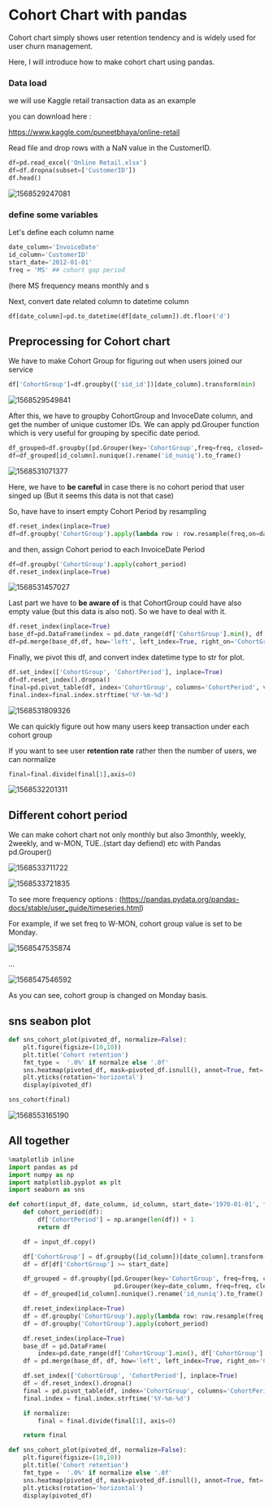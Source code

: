 



# Cohort Chart with pandas



Cohort chart simply shows user retention tendency and is widely used for user churn management.

Here, I will introduce how to make cohort chart using pandas.



### Data load

we will use Kaggle retail transaction data as an example

you can download here :

https://www.kaggle.com/puneetbhaya/online-retail



Read file and drop rows with a NaN value in the CustomerID.

```python
df=pd.read_excel('Online Retail.xlsx')
df=df.dropna(subset=['CustomerID'])
df.head()
```

![1568529247081](Cohort%20Chart%20with%20pandas.assets/1568529247081.png)



### define some variables

Let's define each column name

```python
date_column='InvoiceDate'
id_column='CustomerID'
start_date='2012-01-01'
freq = 'MS' ## cohort gap period
```

(here MS frequency means monthly and s



Next, convert date related column to datetime column

```python
df[date_column]=pd.to_datetime(df[date_column]).dt.floor('d')
```



## Preprocessing for Cohort chart

We have to make Cohort Group for figuring out when users joined our service

```python
df['CohortGroup']=df.groupby(['sid_id'])[date_column].transform(min)
```

![1568529549841](Cohort%20Chart%20with%20pandas.assets/1568529549841.png)



After this, we have to groupby CohortGroup and InvoceDate column, and get the number of unique customer IDs. We can apply pd.Grouper function which is very useful for grouping by specific date period. 

```python
df_grouped=df.groupby([pd.Grouper(key='CohortGroup',freq=freq, closed='left', label='left'),pd.Grouper(key=date_column,freq=freq, closed='left', label='left')])
df=df_grouped[id_column].nunique().rename('id_nuniq').to_frame()
```

![1568531071377](Cohort%20Chart%20with%20pandas.assets/1568531071377.png)



Here, we have to **be careful** in case there is no cohort period that user singed up (But it seems this data is not that case)

So, have have to insert empty Cohort Period by resampling

```python
df.reset_index(inplace=True)
df=df.groupby('CohortGroup').apply(lambda row : row.resample(freq,on=date_column).sum().fillna(0))
```



and then, assign Cohort period to each InvoiceDate Period

```python
df=df.groupby('CohortGroup').apply(cohort_period)
df.reset_index(inplace=True)
```

![1568531457027](Cohort%20Chart%20with%20pandas.assets/1568531457027.png)



Last part we have to **be aware of** is that CohortGroup could have also empty value (but this data is also not). So we have to deal with it.

```python
df.reset_index(inplace=True)    
base_df=pd.DataFrame(index = pd.date_range(df['CohortGroup'].min(), df['CohortGroup'].max(), freq=freq, closed=None))
df=pd.merge(base_df,df, how='left', left_index=True, right_on='CohortGroup')      
```



Finally, we pivot this df, and convert index datetime type to str for plot.

```python
df.set_index(['CohortGroup', 'CohortPeriod'], inplace=True)      
df=df.reset_index().dropna()
final=pd.pivot_table(df, index='CohortGroup', columns='CohortPeriod', values='id_nuniq')
final.index=final.index.strftime('%Y-%m-%d')  
```

![1568531809326](Cohort%20Chart%20with%20pandas.assets/1568531809326.png)

We can quickly figure out how many users keep transaction under each cohort group 



If  you want to see user **retention rate** rather then the number of users, we can normalize

```python
final=final.divide(final[1],axis=0)
```



![1568532201311](Cohort%20Chart%20with%20pandas.assets/1568532201311.png)



## Different cohort period

We can make cohort chart not only monthly but also 3monthly, weekly, 2weekly, and w-MON, TUE..(start day defiend) etc with Pandas pd.Grouper()

![1568533711722](Cohort%20Chart%20with%20pandas.assets/1568533711722.png)

![1568533721835](Cohort%20Chart%20with%20pandas.assets/1568533721835.png)

To see more frequency options : (https://pandas.pydata.org/pandas-docs/stable/user_guide/timeseries.html)



For example, if we set freq to W-MON, cohort group value is set to be Monday.

![1568547535874](Cohort%20Chart%20with%20pandas.assets/1568547535874.png)

...

![1568547546592](Cohort%20Chart%20with%20pandas.assets/1568547546592.png)



As you can see, cohort group is changed on Monday basis.





## sns seabon plot

```python
def sns_cohort_plot(pivoted_df, normalize=False):            
    plt.figure(figsize=(10,10))        
    plt.title('Cohort retention')    
    fmt_type =  '.0%' if normalze else '.0f'    
    sns.heatmap(pivoted_df, mask=pivoted_df.isnull(), annot=True, fmt='0.0f')
    plt.yticks(rotation='horizontal')
    display(pivoted_df)
```

```python
sns_cohort(final)
```







![1568553165190](Cohort%20Chart%20with%20pandas.assets/1568553165190.png)



## All together

```python
%matplotlib inline
import pandas as pd
import numpy as np
import matplotlib.pyplot as plt
import seaborn as sns

def cohort(input_df, date_column, id_column, start_date='1970-01-01', freq='MS', normalize=False):
    def cohort_period(df):
        df['CohortPeriod'] = np.arange(len(df)) + 1
        return df

    df = input_df.copy()

    df['CohortGroup'] = df.groupby([id_column])[date_column].transform(min)
    df = df[df['CohortGroup'] >= start_date]

    df_grouped = df.groupby([pd.Grouper(key='CohortGroup', freq=freq, closed='left', label='left'),
                             pd.Grouper(key=date_column, freq=freq, closed='left', label='left')])
    df = df_grouped[id_column].nunique().rename('id_nuniq').to_frame()

    df.reset_index(inplace=True)
    df = df.groupby('CohortGroup').apply(lambda row: row.resample(freq, on=date_column).sum().fillna(0))
    df = df.groupby('CohortGroup').apply(cohort_period)

    df.reset_index(inplace=True)
    base_df = pd.DataFrame(
        index=pd.date_range(df['CohortGroup'].min(), df['CohortGroup'].max(), freq=freq, closed=None))
    df = pd.merge(base_df, df, how='left', left_index=True, right_on='CohortGroup')

    df.set_index(['CohortGroup', 'CohortPeriod'], inplace=True)
    df = df.reset_index().dropna()
    final = pd.pivot_table(df, index='CohortGroup', columns='CohortPeriod', values='id_nuniq')
    final.index = final.index.strftime('%Y-%m-%d')

    if normalize:
        final = final.divide(final[1], axis=0)

    return final

def sns_cohort_plot(pivoted_df, normalize=False):            
    plt.figure(figsize=(10,10))        
    plt.title('Cohort retention')    
    fmt_type =  '.0%' if normalize else '.0f'    
    sns.heatmap(pivoted_df, mask=pivoted_df.isnull(), annot=True, fmt='0.0f')
    plt.yticks(rotation='horizontal')
    display(pivoted_df)
```




